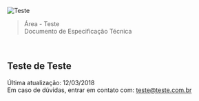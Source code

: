 ![Teste](http://ciro.inie.com.br/public/images/teste-logo.png)

> Área - Teste<br />
> Documento de Especificação Técnica

<br />

## Teste de Teste
Última atualização: 12/03/2018 <br />
Em caso de dúvidas, entrar em contato com: [teste@teste.com.br](mailto:teste@teste.com.br)

